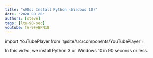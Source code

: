 ```yaml
---
title: "≤90s: Install Python (Windows 10)"
date: "2020-08-26"
authors: [steve]
tags: [lte-90-sec]
youtube: fA-9FyBPN18
---
```


import YouTubePlayer from '@site/src/components/YouTubePlayer';

<YouTubePlayer youtubeLink={frontmatter.youtube} />

In this video, we install Python 3 on Windows 10 in 90 seconds or less.
